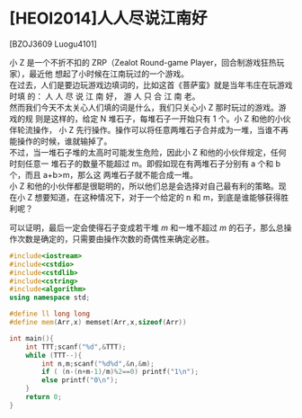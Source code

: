# [HEOI2014]人人尽说江南好
[BZOJ3609 Luogu4101]

小 Z 是一个不折不扣的 ZRP（Zealot Round-game Player，回合制游戏狂热玩家），最近他 想起了小时候在江南玩过的一个游戏。  
在过去，人们是要边玩游戏边填词的，比如这首《菩萨蛮》就是当年韦庄在玩游戏时填 的： 人 人 尽 说 江 南 好， 游 人 只 合 江 南 老。  
然而我们今天不太关心人们填的词是什么，我们只关心小 Z 那时玩过的游戏。游戏的规 则是这样的，给定 N 堆石子，每堆石子一开始只有 1 个。小 Z 和他的小伙伴轮流操作， 小 Z 先行操作。操作可以将任意两堆石子合并成为一堆，当谁不再能操作的时候，谁就输掉了。  
不过，当一堆石子堆的太高时可能发生危险，因此小 Z 和他的小伙伴规定，任何时刻任意一 堆石子的数量不能超过 m。即假如现在有两堆石子分别有 a 个和 b 个，而且 a+b>m，那么这 两堆石子就不能合成一堆。  
小 Z 和他的小伙伴都是很聪明的，所以他们总是会选择对自己最有利的策略。现在小 Z 想要知道，在这种情况下，对于一个给定的 n 和 m，到底是谁能够获得胜利呢？

可以证明，最后一定会使得石子变成若干堆 $m$ 和一堆不超过 $m$ 的石子，那么总操作次数是确定的，只需要由操作次数的奇偶性来确定必胜。

```cpp
#include<iostream>
#include<cstdio>
#include<cstdlib>
#include<cstring>
#include<algorithm>
using namespace std;

#define ll long long
#define mem(Arr,x) memset(Arr,x,sizeof(Arr))

int main(){
	int TTT;scanf("%d",&TTT);
	while (TTT--){
		int n,m;scanf("%d%d",&n,&m);
		if ( (n-(n+m-1)/m)%2==0) printf("1\n");
		else printf("0\n");
	}
	return 0;
}
```
